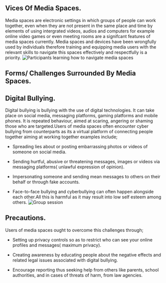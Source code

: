 ## Vices Of Media Spaces.
Media spaces are electronic settings in which groups of people can work together, even when they are not present in the same place and time by elements of using intergrated videos, audios and computers for example online video games or even meeting rooms are a signifcant features of media spaces currently.
Media spaces and devices have been wrongfully used by individuals therefore training and equipping media users with the relevant skills to navigate this spaces effectively and respectfully is a priority.
![Participants learning how to navigate media spaces](images/media-space-navigation.jpg)

## Forms/ Challenges Surrounded By Media Spaces.  
## Digital Bullying.
Digital bullying is bullying with the use of digital technologies. It can take place on social media, messaging platforms, gaming platforms and mobile phones. It is repeated behaviour, aimed at scaring, angering or shaming those who are targeted.Users of media spaces often encounter cyber bullying from counterparts as its a virtual platform of connecting people together aiming at working together examples include;

- Spreading lies about or posting embarrassing photos or videos of someone on social media.
 
- Sending hurtful, abusive or threatening messages, images or videos via messaging platforms( unlawful expression of opinion).
  
- Impersonating someone and sending mean messages to others on their behalf or through fake accounts.
  
- Face-to-face bullying and cyberbullying can often happen alongside each other.All this is harmful as it may result into low self esteem among others.
![Group session](images/effective-utilization-of-media-spaces-on-digital-bullying.jpg)


## Precautions.
Users of media spaces ought to overcome this challenges through;
- Setting up privacy controls so as to restrict who can see your online profiles and messages( maximum privacy).
  
- Creating awareness by educating people about the negative effects and related legal issues associated with digital bullying.
  
- Encourage reporting thus seeking help from others like parents, school authorities, and in cases of threats of harm, from law agencies.
